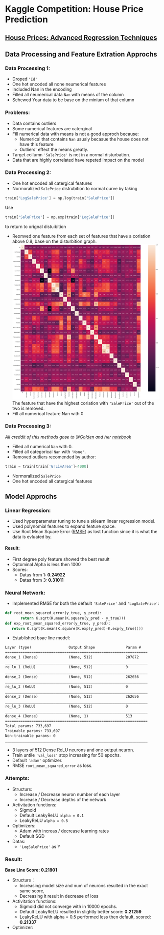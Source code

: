 # Kaggle Competition: House Price Prediction
[House Prices: Advanced Regression Techniques](https://www.kaggle.com/c/house-prices-advanced-regression-techniques)  
---
## Data Processing and Feature Extration Approchs  
### **Data Processing 1:**  
 - Droped ```'Id'```
 - One hot encoded all none neumerical features  
 - Included Nan in the encoding  
 - Filled all neumerical data ```Nan``` with means of the column  
 - Schewed Year data to be base on the minium of that column  
### **Problems:**  
 - Data contains outliers  
 - Some numerical features are catergical  
 - Fill numerical data with means is not a good approch because: 
   - Numerical that contains ```Nan``` usualy becasue the house does not have this feature  
   - Outliers' effect the means greatly. 
 - Target collumn ```'SalePrice'``` is not in a normal disturbation. 
 - Data that are highly correlated have repeted impact on the model  
### **Data Processing 2:**  
 - One hot encoded all catergical features
 - Normoralized ```SalePrice``` distrubition to normal curve by taking  
 ```python
train['LogSalePrice'] = np.log(train['SalePrice'])
 ```
   Use
 ```python
train['SalePrice'] = np.exp(train['LogSalePrice'])
 ```
   to return to orignal distuibition
 - Reomved one feature from each set of features that have a corlation above 0.8, base on the disturbition graph. 
 ![](https://raw.githubusercontent.com/Beepbloop/KaggleHouse/master/NumericalDataDisturbitionGraph.png)The feature that have the highest corlation with ```'SalePrice'``` out of the two is removed. 
 - Fill all numerical feature Nan with 0
### **Data Processing 3:**  
*All creddit of this methods gose to [@Golden](https://www.kaggle.com/goldens) and her [notebook](https://www.kaggle.com/goldens/house-prices-on-the-top-with-a-simple-model)*  
 - Filled all numerical ```Nan``` with 0. 
 - Filled all categorical ```Nan``` with ```'None'```. 
 - Removed outliers recomended by author: 
 ```python
 train = train[train['GrLivArea']<4000]
 ```
 - Normoralized ```SalePrice``` 
 - One hot encoded all catergical features

## Model Approchs  
### **Linear Regression:**  
 - Used hyperparameter tuning to tune a sklearn linear regression model. 
 - Used polynomial features to expand feature space.
 - Use Root Mean Square Error ([RMSE](https://en.wikipedia.org/wiki/Root-mean-square_deviation)) as lost function since it is what the data is evluated by.  
 #### Result:  
 - First degree poly feature showed the best result
 - Optominal Alpha is less then 1000
 - Scores: 
   - Datas from 1: **0.24922**
   - Datas from 3: **0.31011**
### **Neural Network:**  
 - Implemented RMSE for both the default ```'SalePrice'``` and ```'LogSalePrice'```: 
 ```python
 def root_mean_squared_error(y_true, y_pred):
        return K.sqrt(K.mean(K.square(y_pred - y_true)))
 def exp_root_mean_squared_error(y_true, y_pred):
    return K.sqrt(K.mean(K.square(K.exp(y_pred)-K.exp(y_true))))
 ```
 - Established bsae line model: 
 ```_________________________________________________________________
Layer (type)                 Output Shape              Param #   
=================================================================
dense_1 (Dense)              (None, 512)               207872    
_________________________________________________________________
re_lu_1 (ReLU)               (None, 512)               0         
_________________________________________________________________
dense_2 (Dense)              (None, 512)               262656    
_________________________________________________________________
re_lu_2 (ReLU)               (None, 512)               0         
_________________________________________________________________
dense_3 (Dense)              (None, 512)               262656    
_________________________________________________________________
re_lu_3 (ReLU)               (None, 512)               0         
_________________________________________________________________
dense_4 (Dense)              (None, 1)                 513       
=================================================================
Total params: 733,697
Trainable params: 733,697
Non-trainable params: 0
_________________________________________________________________
```
   - 3 layers of 512 Dense ReLU neurons and one output neuron. 
   - Train untile ```'val_loss'``` stop increasing for 50 epochs. 
   - Default ```'adam'``` optimizer.  
   - RMSE ```root_mean_squared_error``` as loss. 
### Attempts:
 - Structurs:
   - Increase / Decrease neuron number of each layer
   - Increase / Decrease depths of the network
 - Activitation functions:
   - Sigmoid
   - Default LeakyReLU  ```alpha = 0.1```
   - LeakyReLU ```alpha = 0.5```
 - Optimizers:
   - Adam with increas / decrease learning rates
   - Default SGD
 - Datas:
   - ```'LogSalePrice'``` as Y
### Result:  
**Base Line Score: 0.21801**
 - Structurs：
   - Increasing model size and num of neurons resulted in the exact same score,
   - Decreasing it result in decrease of loss
 - Activitation functions:
   - Sigmoid did not converge with in 10000 epochs. 
   - Default LeakyReLU resulted in slightly better score: **0.21259**
   - LeakyReLU with alpha = 0.5 performed less then default, scored: **0.21337**  
 - Optimizer:
 
   
